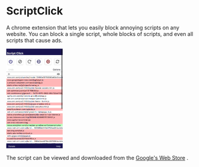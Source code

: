 # ScriptClick

A chrome extension that lets you easily block annoying scripts on any website. You can block a single script, whole blocks of scripts, and even all scripts that cause ads.

<img src="imgs/ScreenShot1.png" width="150">

The script can be viewed and downloaded from the [Google's Web Store](https://chrome.google.com/webstore/detail/script-click/eocpambiehlnlcelcmciakdpgkfhkpoh) .

